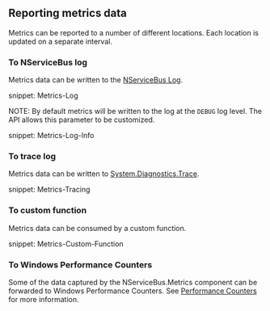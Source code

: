 ## Reporting metrics data

Metrics can be reported to a number of different locations. Each location is updated on a separate interval. 

### To NServiceBus log

Metrics data can be written to the [NServiceBus Log](/nservicebus/logging/).

snippet: Metrics-Log

NOTE: By default metrics will be written to the log at the `DEBUG` log level. The API allows this parameter to be customized.

snippet: Metrics-Log-Info

### To trace log

Metrics data can be written to [System.Diagnostics.Trace](https://msdn.microsoft.com/en-us/library/system.diagnostics.trace.aspx).

snippet: Metrics-Tracing

### To custom function

Metrics data can be consumed by a custom function.

snippet: Metrics-Custom-Function

### To Windows Performance Counters

Some of the data captured by the NServiceBus.Metrics component can be forwarded to Windows Performance Counters. See [Performance Counters](./performance-counters.md) for more information.
